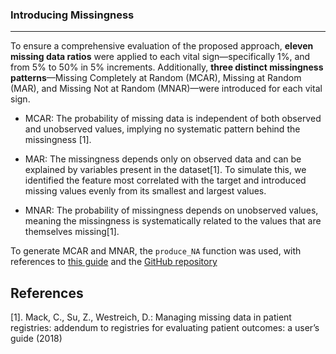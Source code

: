 ### Introducing Missingness
---
To ensure a comprehensive evaluation of the proposed approach, **eleven missing data ratios** were applied to each vital sign—specifically 1%, and from 5% to 50% in 5% increments. Additionally, **three distinct missingness patterns**—Missing Completely at Random (MCAR), Missing at Random (MAR), and Missing Not at Random (MNAR)—were introduced for each vital sign.
- MCAR: The probability of missing data is independent of both observed and unobserved values, implying no systematic pattern behind the missingness [1].

- MAR: The missingness depends only on observed data and can be explained by variables present in the dataset[1]. To simulate this, we identified the feature most correlated with the target and introduced missing values evenly from its smallest and largest values.

- MNAR: The probability of missingness depends on unobserved values, meaning the missingness is systematically related to the values that are themselves missing[1].

To generate MCAR and MNAR, the `produce_NA` function was used, with references to [this guide](https://rmisstastic.netlify.app/how-to/python/generate_html/how%20to%20generate%20missing%20values) and the [GitHub repository](https://github.com/BorisMuzellec/MissingDataOT)


## References
[1]. Mack, C., Su, Z., Westreich, D.: Managing missing data in patient registries:
addendum to registries for evaluating patient outcomes: a user’s guide (2018)

